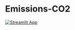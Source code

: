 # Emissions-CO2

[![Streamlit App](https://static.streamlit.io/badges/streamlit_badge_black_white.svg)](https://share.streamlit.io/simondac/emissions-co2/main/App-emissions-CO2.py)

